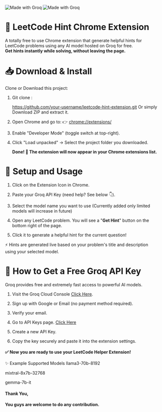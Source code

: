 ![Made with Groq](https://img.shields.io/badge/Made%20with-Groq-orange)
![Made with Groq](https://img.shields.io/badge/Made%20with-Groq-orange)


# 🚀 LeetCode Hint Chrome Extension
A totally free to use Chrome extension that generate helpful hints for LeetCode problems using any AI model hosted on Groq for free.<br>
**Get hints instantly while solving, without leaving the page.**

# 📥 Download & Install
Clone or Download this project: <br>
1. Git clone :

    https://github.com/your-username/leetcode-hint-extension.git
Or simply Download ZIP and extract it.

2. Open Chrome and go to:
👉 [chrome://extensions/](chrome://extensions/ "chrome://extensions/")

3. Enable "Developer Mode" (toggle switch at top-right).

4. Click "Load unpacked" → Select the project folder you downloaded.

	**Done! 🎉 The extension will now appear in your Chrome extensions list.**

# 🔧 Setup and Usage
1. Click on the Extension Icon in Chrome.

2. Paste your Groq API Key (need help? See below 👇).

3. Select the model name you want to use
(Currently added only limited models will increase in future)

4. Open any LeetCode problem. You will see a "**Get Hint**" button on the bottom right of the page.
 
5. Click it to generate a helpful hint for the current question!

⚡ Hints are generated live based on your problem's title and description using your selected model.

# 🔑 How to Get a Free Groq API Key
Groq provides free and extremely fast access to powerful AI models.

1. Visit the Groq Cloud Console [Click Here](https://console.groq.com/playground "Click here").

2. Sign up with Google or Email (no payment method required).

3. Verify your email.

4. Go to API Keys page. [Click Here](https://console.groq.com/keys "Click Here")

5. Create a new API Key.

6. Copy the key securely and paste it into the extension settings.

#### ✅ Now you are ready to use your LeetCode Helper Extension!

✨ Example Supported Models
llama3-70b-8192

mixtral-8x7b-32768

gemma-7b-it

#### Thank You, 
#### You guys are welcome to do any contribution.
